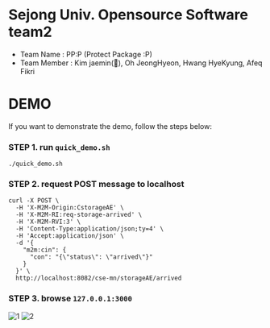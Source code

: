 # Sejong Univ. Opensource Software team2
- Team Name : PP:P (Protect Package :P)
- Team Member : Kim jaemin(👑), Oh JeongHyeon, Hwang HyeKyung, Afeq Fikri

# DEMO
If you want to demonstrate the demo, follow the steps below:

### STEP 1. run `quick_demo.sh`
  
```
./quick_demo.sh
```
### STEP 2. request POST message to localhost
  
```
curl -X POST \
  -H 'X-M2M-Origin:CstorageAE' \
  -H 'X-M2M-RI:req-storage-arrived' \
  -H 'X-M2M-RVI:3' \
  -H 'Content-Type:application/json;ty=4' \
  -H 'Accept:application/json' \
  -d '{
    "m2m:cin": {
      "con": "{\"status\": \"arrived\"}"
    }
  }' \
  http://localhost:8082/cse-mn/storageAE/arrived
```
### STEP 3. browse `127.0.0.1:3000`
![1](https://github.com/user-attachments/assets/adce52bf-b2e8-4903-97db-42d90c5a0d2f)
![2](https://github.com/user-attachments/assets/29e05604-f7e6-46c0-a68e-a6d2a180fbb3)

